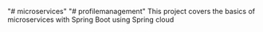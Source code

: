 "# microservices" 
"# profilemanagement" 
This project covers the basics of microservices with Spring Boot using Spring cloud
